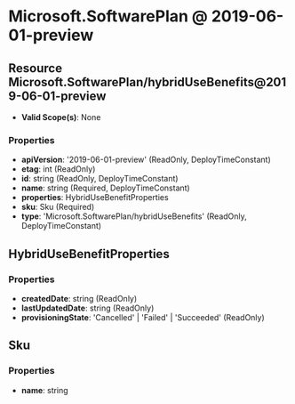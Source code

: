 # Microsoft.SoftwarePlan @ 2019-06-01-preview

## Resource Microsoft.SoftwarePlan/hybridUseBenefits@2019-06-01-preview
* **Valid Scope(s)**: None
### Properties
* **apiVersion**: '2019-06-01-preview' (ReadOnly, DeployTimeConstant)
* **etag**: int (ReadOnly)
* **id**: string (ReadOnly, DeployTimeConstant)
* **name**: string (Required, DeployTimeConstant)
* **properties**: HybridUseBenefitProperties
* **sku**: Sku (Required)
* **type**: 'Microsoft.SoftwarePlan/hybridUseBenefits' (ReadOnly, DeployTimeConstant)

## HybridUseBenefitProperties
### Properties
* **createdDate**: string (ReadOnly)
* **lastUpdatedDate**: string (ReadOnly)
* **provisioningState**: 'Cancelled' | 'Failed' | 'Succeeded' (ReadOnly)

## Sku
### Properties
* **name**: string

